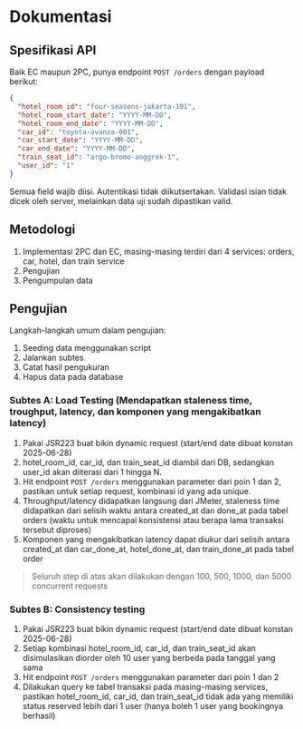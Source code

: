 # Dokumentasi

## Spesifikasi API

Baik EC maupun 2PC, punya endpoint `POST /orders` dengan payload berikut:

```json
{
  "hotel_room_id": "four-seasons-jakarta-101",
  "hotel_room_start_date": "YYYY-MM-DD",
  "hotel_room_end_date": "YYYY-MM-DD",
  "car_id": "toyota-avanza-001",
  "car_start_date": "YYYY-MM-DD",
  "car_end_date": "YYYY-MM-DD",
  "train_seat_id": "argo-bromo-anggrek-1",
  "user_id": "1"
}
```

Semua field wajib diisi. Autentikasi tidak diikutsertakan. Validasi isian tidak dicek oleh server, melainkan data uji sudah dipastikan valid.

## Metodologi

1. Implementasi 2PC dan EC, masing-masing terdiri dari 4 services: orders, car, hotel, dan train service
2. Pengujian
3. Pengumpulan data

## Pengujian

Langkah-langkah umum dalam pengujian:

1. Seeding data menggunakan script
2. Jalankan subtes
3. Catat hasil pengukuran
4. Hapus data pada database

### Subtes A: Load Testing (Mendapatkan staleness time, troughput, latency, dan komponen yang mengakibatkan latency)

1. Pakai JSR223 buat bikin dynamic request (start/end date dibuat konstan 2025-06-28)
2. hotel_room_id, car_id, dan train_seat_id diambil dari DB, sedangkan user_id akan diiterasi dari 1 hingga N.
3. Hit endpoint `POST /orders` menggunakan parameter dari poin 1 dan 2, pastikan untuk setiap request, kombinasi id yang ada unique.
4. Throughput/latency didapatkan langsung dari JMeter, staleness time didapatkan dari selisih waktu antara created_at dan done_at pada tabel orders (waktu untuk mencapai konsistensi atau berapa lama transaksi tersebut diproses)
5. Komponen yang mengakibatkan latency dapat diukur dari selisih antara created_at dan car_done_at, hotel_done_at, dan train_done_at pada tabel order

> Seluruh step di atas akan dilakukan dengan 100, 500, 1000, dan 5000 concurrent requests

### Subtes B: Consistency testing

1. Pakai JSR223 buat bikin dynamic request (start/end date dibuat konstan 2025-06-28)
2. Setiap kombinasi hotel_room_id, car_id, dan train_seat_id akan disimulasikan diorder oleh 10 user yang berbeda pada tanggal yang sama
3. Hit endpoint `POST /orders` menggunakan parameter dari poin 1 dan 2
4. Dilakukan query ke tabel transaksi pada masing-masing services, pastikan hotel_room_id, car_id, dan train_seat_id tidak ada yang memiliki status reserved lebih dari 1 user (hanya boleh 1 user yang bookingnya berhasil)
